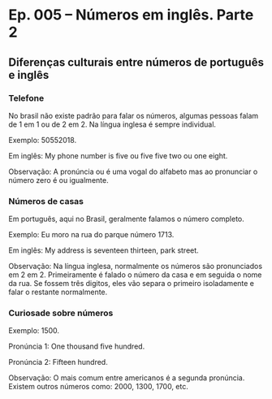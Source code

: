 <h1> Ep. 005 – Números em inglês. Parte 2 </h1>

<h2> Diferenças culturais entre números de português e inglês </h2>

<h3> Telefone </h3>

<p> No brasil não existe padrão para falar os números, algumas pessoas falam de 1 em 1 ou de 2 em 2. Na língua inglesa é sempre individual. </p>

<p> Exemplo: 50552018. </p>

<p> Em inglês: My phone number is five ou five five two ou one eight. </p>

<p> Observação: A pronúncia ou é uma vogal do alfabeto mas ao pronunciar o número zero é ou igualmente. </p>

<h3> Números de casas </h3>

<p> Em português, aqui no Brasil, geralmente falamos o número completo. </p>

<p> Exemplo: Eu moro na rua do parque número 1713. </p>

<p> Em inglês: My address is seventeen thirteen, park street. </p>

<p> Observação: Na língua inglesa, normalmente os números são pronunciados em 2 em 2. Primeiramente é falado o número da casa e em seguida o nome da rua. Se fossem três digitos, eles vão separa o primeiro isoladamente e falar o restante normalmente. </p>

<h3> Curiosade sobre números </h3>

<p> Exemplo: 1500. </p>

<p> Pronúncia 1: One thousand five hundred. </p>
<p> Pronúncia 2: Fifteen hundred. </p>

<p> Observação: O mais comum entre americanos é a segunda pronúncia. Existem outros números como: 2000, 1300, 1700, etc. </p>
